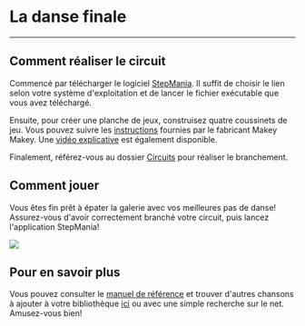 ﻿# La danse finale

---
## Comment réaliser le circuit
Commencé par télécharger le logiciel [StepMania](https://www.stepmania.com/download/). Il suffit de choisir le lien selon votre système d'exploitation et de lancer le fichier exécutable que vous avez téléchargé.

Ensuite, pour créer une planche de jeux, construisez quatre coussinets de jeu. Vous pouvez suivre les [instructions](https://makeymakey.com/blogs/how-to-instructions/ultimate-stomping-pad) fournies par le fabricant Makey Makey. Une [vidéo explicative](https://www.youtube.com/watch?v=2hC9iTxRed8) est également disponible.

Finalement, référez-vous au dossier [Circuits](https://github.com/FinestStone/Semaine-Electrique-2020/tree/master/La%20danse%20finale/Circuits) pour réaliser le branchement.

## Comment jouer
Vous êtes fin prêt à épater la galerie avec vos meilleures pas de danse! Assurez-vous d'avoir correctement branché votre circuit, puis lancez l'application StepMania!

![](démo.gif)

## Pour en savoir plus
Vous pouvez consulter le [manuel de référence](https://github.com/stepmania/stepmania/wiki) et trouver d'autres chansons à ajouter à votre bibliothèque [ici](https://search.stepmaniaonline.net/) ou avec une simple recherche sur le net. Amusez-vous bien!